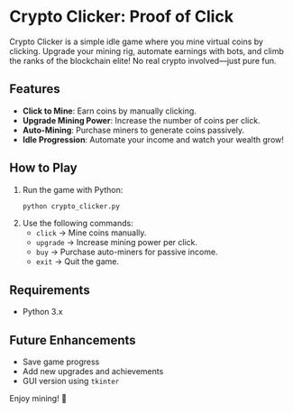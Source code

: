# Crypto Clicker: Proof of Click

Crypto Clicker is a simple idle game where you mine virtual coins by clicking. Upgrade your mining rig, automate earnings with bots, and climb the ranks of the blockchain elite! No real crypto involved—just pure fun.

## Features
- **Click to Mine**: Earn coins by manually clicking.
- **Upgrade Mining Power**: Increase the number of coins per click.
- **Auto-Mining**: Purchase miners to generate coins passively.
- **Idle Progression**: Automate your income and watch your wealth grow!

## How to Play
1. Run the game with Python:
   ```bash
   python crypto_clicker.py
   ``` 
2. Use the following commands:  
   - `click` → Mine coins manually.
   - `upgrade` → Increase mining power per click.
   - `buy` → Purchase auto-miners for passive income.
   - `exit` → Quit the game.

## Requirements 
- Python 3.x

## Future Enhancements
- Save game progress
- Add new upgrades and achievements
- GUI version using `tkinter`

Enjoy mining! 🚀

